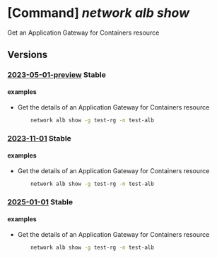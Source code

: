 # [Command] _network alb show_

Get an Application Gateway for Containers resource

## Versions

### [2023-05-01-preview](/Resources/mgmt-plane/L3N1YnNjcmlwdGlvbnMve30vcmVzb3VyY2Vncm91cHMve30vcHJvdmlkZXJzL21pY3Jvc29mdC5zZXJ2aWNlbmV0d29ya2luZy90cmFmZmljY29udHJvbGxlcnMve30=/2023-05-01-preview.xml) **Stable**

<!-- mgmt-plane /subscriptions/{}/resourcegroups/{}/providers/microsoft.servicenetworking/trafficcontrollers/{} 2023-05-01-preview -->

#### examples

- Get the details of an Application Gateway for Containers resource
    ```bash
        network alb show -g test-rg -n test-alb
    ```

### [2023-11-01](/Resources/mgmt-plane/L3N1YnNjcmlwdGlvbnMve30vcmVzb3VyY2Vncm91cHMve30vcHJvdmlkZXJzL21pY3Jvc29mdC5zZXJ2aWNlbmV0d29ya2luZy90cmFmZmljY29udHJvbGxlcnMve30=/2023-11-01.xml) **Stable**

<!-- mgmt-plane /subscriptions/{}/resourcegroups/{}/providers/microsoft.servicenetworking/trafficcontrollers/{} 2023-11-01 -->

#### examples

- Get the details of an Application Gateway for Containers resource
    ```bash
        network alb show -g test-rg -n test-alb
    ```

### [2025-01-01](/Resources/mgmt-plane/L3N1YnNjcmlwdGlvbnMve30vcmVzb3VyY2Vncm91cHMve30vcHJvdmlkZXJzL21pY3Jvc29mdC5zZXJ2aWNlbmV0d29ya2luZy90cmFmZmljY29udHJvbGxlcnMve30=/2025-01-01.xml) **Stable**

<!-- mgmt-plane /subscriptions/{}/resourcegroups/{}/providers/microsoft.servicenetworking/trafficcontrollers/{} 2025-01-01 -->

#### examples

- Get the details of an Application Gateway for Containers resource
    ```bash
        network alb show -g test-rg -n test-alb
    ```
